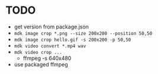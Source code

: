 # TODO

- get version from package.json
- `mdk image crop *.png --size 200x200 --position 50,50`
- `mdk image crop hello.gif -s 200x200 -p 50,50`
- `mdk video convert *.mp4 wav`
- `mdk video crop ...`
	- ffmpeg -s 640x480
- use packaged ffmpeg
